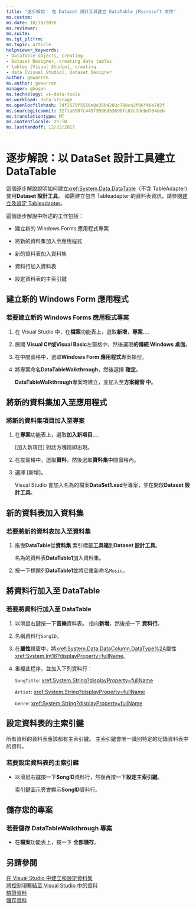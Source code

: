 ```yaml
---
title: "逐步解說： 在 Dataset 設計工具建立 DataTable |Microsoft 文件"
ms.custom: 
ms.date: 10/19/2016
ms.reviewer: 
ms.suite: 
ms.tgt_pltfrm: 
ms.topic: article
helpviewer_keywords:
- DataTable objects, creating
- Dataset Designer, creating data tables
- tables [Visual Studio], creating
- data [Visual Studio], Dataset Designer
author: gewarren
ms.author: gewarren
manager: ghogen
ms.technology: vs-data-tools
ms.workload: data-storage
ms.openlocfilehash: 7df2579f5556e0e35b4203c700ca3f96f46a7d2f
ms.sourcegitcommit: 32f1a690fc445f9586d53698fc82c7debd784eeb
ms.translationtype: MT
ms.contentlocale: zh-TW
ms.lasthandoff: 12/22/2017
---
```

# <a name="walkthrough-creating-a-datatable-in-the-dataset-designer"></a>逐步解說：以 DataSet 設計工具建立 DataTable

這個逐步解說說明如何建立<xref:System.Data.DataTable>（不含 TableAdapter) 使用**Dataset 設計工具**。 如需建立包含 Tableadapter 的資料表資訊，請參閱[建立及設定 Tableadapter](../data-tools/create-and-configure-tableadapters.md)。  

這個逐步解說中所述的工作包括：  

-   建立新的 Windows Forms 應用程式專案  

-   將新的資料集加入至應用程式  

-   新的資料表加入資料集  

-   資料行加入資料表  

-   設定資料表的主索引鍵  

## <a name="creating-a-new-windows-forms-application"></a>建立新的 Windows Form 應用程式

### <a name="to-create-a-new-windows-forms-application-project"></a>若要建立新的 Windows Forms 應用程式專案  
  
1. 在 Visual Studio 中，在**檔案**功能表上，選取**新增**，**專案...**.  
  
2. 展開  **Visual C#**或**Visual Basic**左窗格中，然後選取**的傳統 Windows 桌面**。  

3. 在中間窗格中，選取**Windows Form 應用程式**專案類型。  

4. 將專案命名**DataTableWalkthrough**，然後選擇 **確定**。 
  
     **DataTableWalkthrough**專案時建立，並加入至**方案總管 中**。  

## <a name="adding-a-new-dataset-to-the-application"></a>將新的資料集加入至應用程式

### <a name="to-add-a-new-dataset-item-to-the-project"></a>將新的資料集項目加入至專案  
  
1.  在**專案**功能表上，選取**加入新項目...**.  
  
     [加入新項目] 對話方塊隨即出現。  
  
2.  在左窗格中，選取**資料**，然後選取**資料集**中間窗格內。  
  
3.  選擇 [新增]。  
  
     Visual Studio 會加入名為的檔案**DataSet1.xsd**至專案，並在開啟**Dataset 設計工具**。  

## <a name="adding-a-new-datatable-to-the-dataset"></a>新的資料表加入資料集  

### <a name="to-add-a-new-data-table-to-the-dataset"></a>若要將新的資料表加入至資料集  
  
1.  拖曳**DataTable**從**資料集** 索引標籤**工具箱**到**Dataset 設計工具**。  
  
     名為的資料表**DataTable1**加入資料集。  
   
2.  按一下標題列**DataTable1**並將它重新命名`Music`。  

## <a name="adding-columns-to-the-datatable"></a>將資料行加入至 DataTable

### <a name="to-add-columns-to-the-datatable"></a>若要將資料行加入至 DataTable  
  
1.  以滑鼠右鍵按一下**音樂**資料表。 指向**新增**，然後按一下 **資料行**。  
  
2.  名稱資料行`SongID`。  
  
3.  在**屬性**視窗中，將<xref:System.Data.DataColumn.DataType%2A>屬性<xref:System.Int16?displayProperty=fullName>。  
  
4.  重複此程序，並加入下列資料行：  
  
     `SongTitle`: <xref:System.String?displayProperty=fullName>  
  
     `Artist`: <xref:System.String?displayProperty=fullName>  
  
     `Genre`: <xref:System.String?displayProperty=fullName>  
  
## <a name="setting-the-primary-key-for-the-table"></a>設定資料表的主索引鍵

所有資料的資料表應該都有主索引鍵。 主索引鍵會唯一識別特定的記錄資料表中的資料。  
  
### <a name="to-set-the-primary-key-of-the-data-table"></a>若要設定資料表的主索引鍵
  
-   以滑鼠右鍵按一下**SongID**資料行，然後再按一下**設定主索引鍵**。  
  
     索引鍵圖示旁會顯示**SongID**資料行。  
  
## <a name="saving-your-project"></a>儲存您的專案  
  
### <a name="to-save-the-datatablewalkthrough-project"></a>若要儲存 DataTableWalkthrough 專案  
  
-   在**檔案**功能表上，按一下 **全部儲存**。  

## <a name="see-also"></a>另請參閱

[在 Visual Studio 中建立和設定資料集](../data-tools/create-and-configure-datasets-in-visual-studio.md)  
[將控制項繫結至 Visual Studio 中的資料](../data-tools/bind-controls-to-data-in-visual-studio.md)  
[驗證資料](../data-tools/validate-data-in-datasets.md)  
[儲存資料](../data-tools/saving-data.md)